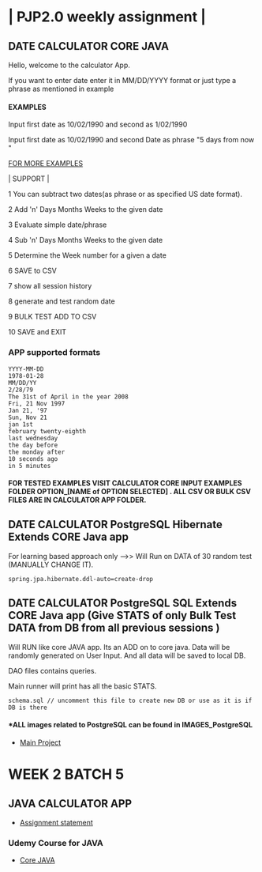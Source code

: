 | PJP2.0 weekly assignment |
===========================

## DATE CALCULATOR CORE JAVA


Hello, welcome to the calculator App.

If you want to enter date enter it in MM/DD/YYYY format or just type a phrase as mentioned in example

#### EXAMPLES

 Input first date as 10/02/1990  and second as 1/02/1990

 Input first date as 10/02/1990  and second Date as phrase "5 days from now "

 [FOR MORE EXAMPLES](http://natty.joestelmach.com/doc.jsp)
 
| SUPPORT |

1 You can subtract two dates(as phrase or as specified US date format).

2 Add 'n' Days  Months Weeks to the given date

3 Evaluate simple date/phrase

4 Sub 'n' Days Months Weeks to the given date

5 Determine the Week number for a given a date

6 SAVE to CSV

7 show all session history

8 generate and test random date

9 BULK TEST ADD TO CSV

10 SAVE and EXIT

### APP supported formats
```
YYYY-MM-DD
1978-01-28
MM/DD/YY
2/28/79
The 31st of April in the year 2008
Fri, 21 Nov 1997
Jan 21, '97
Sun, Nov 21
jan 1st
february twenty-eighth
last wednesday
the day before
the monday after
10 seconds ago
in 5 minutes

```

#### FOR TESTED EXAMPLES VISIT CALCULATOR CORE INPUT EXAMPLES FOLDER OPTION_[NAME of OPTION SELECTED] . ALL CSV OR BULK CSV FILES ARE IN CALCULATOR APP FOLDER.


## DATE CALCULATOR PostgreSQL Hibernate Extends CORE Java app 

For learning based approach only -->> Will Run on DATA of 30 random test (MANUALLY CHANGE IT). 

```
spring.jpa.hibernate.ddl-auto=create-drop 
```

## DATE CALCULATOR PostgreSQL SQL Extends CORE Java app (Give STATS of only Bulk Test DATA from DB from all previous sessions )

Will RUN like core JAVA app. Its an ADD on to core java. Data will be randomly generated on User Input. And all data will be saved to local DB. 

DAO files contains queries.

Main runner will print has all the basic STATS.

```
schema.sql // uncomment this file to create new DB or use as it is if DB is there
```
#### *ALL images related to PostgreSQL can be found in IMAGES_PostgreSQL


* [Main Project](https://github.com/mukeshbasira/PJP2.0)

# WEEK 2 BATCH 5

## JAVA CALCULATOR APP

- [Assignment statement](https://github.com/mukeshbasira/PJP2.0/blob/week2_java_calculator/Assignments/Week%202%20Assignment.pdf)

### Udemy Course for JAVA
- [Core JAVA](https://www.udemy.com/course/corejavamadeeasy/?utm_source=adwords&utm_medium=udemyads&utm_campaign=Java_v.PROF_la.EN_cc.INDIA_ti.6336&utm_content=deal4584&utm_term=_._ag_81264948185_._ad_437511380830_._kw__._de_c_._dm__._pl__._ti_dsa-774930034289_._li_20468_._pd__._&matchtype=b&gclid=Cj0KCQjwp4j6BRCRARIsAGq4yMFnZ0r3p7Y5MurcShhWn-fBpqXo3v8N_C2Qw1zwyWXbK0fRHN5S8nQaApduEALw_wcB)
